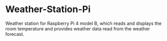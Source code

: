 # Weather-Station-Pi
Weather station for Raspberry Pi 4 model B, which reads and displays the room temperature and provides weather data read from the weather forecast.
